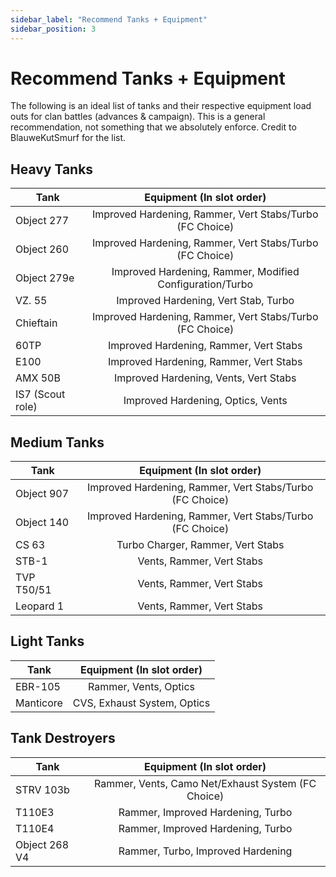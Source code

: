 ```yaml
---
sidebar_label: "Recommend Tanks + Equipment"
sidebar_position: 3
---
```


# Recommend Tanks + Equipment

The following is an ideal list of tanks and their respective equipment load outs for clan battles (advances & campaign). This is a general recommendation, not something that we absolutely enforce. Credit to BlauweKutSmurf for the list.

## Heavy Tanks

| Tank        |      Equipment (In slot order)       |
| ------------- |:-------------:|
| Object 277 | Improved Hardening, Rammer, Vert Stabs/Turbo (FC Choice) |
| Object 260 | Improved Hardening, Rammer, Vert Stabs/Turbo (FC Choice)|
| Object 279e | Improved Hardening, Rammer, Modified Configuration/Turbo|
| VZ. 55 | Improved Hardening, Vert Stab, Turbo|
| Chieftain | Improved Hardening, Rammer, Vert Stabs/Turbo (FC Choice)|
| 60TP | Improved Hardening, Rammer, Vert Stabs|
| E100 | Improved Hardening, Rammer, Vert Stabs|
| AMX 50B | Improved Hardening, Vents, Vert Stabs|
| IS7 (Scout role) | Improved Hardening, Optics, Vents|

## Medium Tanks

| Tank        |      Equipment (In slot order)       |
| ------------- |:-------------:|
| Object 907 | Improved Hardening, Rammer, Vert Stabs/Turbo (FC Choice) |
| Object 140 | Improved Hardening, Rammer, Vert Stabs/Turbo (FC Choice) |
| CS 63 | Turbo Charger, Rammer, Vert Stabs |
| STB-1 | Vents, Rammer, Vert Stabs |
| TVP T50/51 | Vents, Rammer, Vert Stabs |
| Leopard 1 | Vents, Rammer, Vert Stabs |

## Light Tanks

| Tank        |      Equipment (In slot order)       |
| ------------- |:-------------:|
| EBR-105 | Rammer, Vents, Optics |
| Manticore | CVS, Exhaust System, Optics |

## Tank Destroyers

| Tank        |      Equipment (In slot order)       |
| ------------- |:-------------:|
| STRV 103b | Rammer, Vents, Camo Net/Exhaust System (FC Choice) |
| T110E3 | Rammer, Improved Hardening, Turbo |
| T110E4 | Rammer, Improved Hardening, Turbo  |
| Object 268 V4 | Rammer, Turbo, Improved Hardening |
